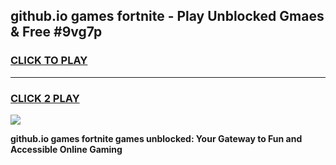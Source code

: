 
## github.io games fortnite - Play Unblocked Gmaes & Free #9vg7p
<h3>
<a href="https://premium.freeplayer.one?title=github.io_games_fortnite&ref=03M">CLICK TO PLAY</a></h3>
<hr>

<h3>
<a href="https://premium.freeplayer.one?title=github.io_games_fortnite&ref=03M">CLICK 2 PLAY</a>
  
</h3>

<a href="https://premium.freeplayer.one?title=github.io_games_fortnite&ref=03M"><img src="https://clearcache.store/games.png"></a>


**github.io games fortnite games unblocked: Your Gateway to Fun and Accessible Online Gaming**
